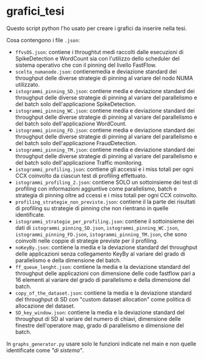 # grafici_tesi

Questo script python l'ho usato per creare i grafici da inserire nella tesi.

Cosa contengono i file `.json`:

- `ffvsOS.json`: contiene i throughtut medi raccolti dalle esecuzioni di SpikeDetection e WordCount sia con l'utilizzo dello scheduler del sistema operativo che con il pinning del livello FastFlow.
- `scelta_numanode.json`: contienemedia e deviazione standard dei throughput delle diverse strategie di pinning al variare del nodo NUMA utilizzato.
- `istogrammi_pinning_SD.json`: contiene media e deviazione standard dei throughput delle diverse strategie di pinning al variare del parallelismo e del batch solo dell'applicazione SpikeDetection.
- `istogrammi_pinning_WC.json`: contiene media e deviazione standard dei throughput delle diverse strategie di pinning al variare del parallelismo e del batch solo dell'applicazione WordCount.
- `istogrammi_pinning_FD.json`: contiene media e deviazione standard dei throughput delle diverse strategie di pinning al variare del parallelismo e del batch solo dell'applicazione FraudDetection.
- `istogrammi_pinning_TM.json`: contiene media e deviazione standard dei throughput delle diverse strategie di pinning al variare del parallelismo e del batch solo dell'applicazione Traffic monitoring.
- `istogrammi_profiling.json`: contiene gli accessi e i miss totali per ogni CCX coinvolto da ciascun test di profiling effettuato.
- `istogrammi_profiling_2.json`: contiene SOLO un sottoinsieme dei test di profiling con informazioni aggiuntive come parallelismo, batch e strategia di pinning oltre ad ccessi e i miss totali per ogni CCX coinvolto.
- `profiling_strategie_non_previste.json`: contiene il la parte dei risultati di profiling su strategie di pinning che non rientrano in quelle identificate. 
- `istogrammi_strategie_per_profiling.json`: contiene il sottoinsieme dei dati di `istogrammi_pinning_SD.json`, `istogrammi_pinning_WC.json`, `istogrammi_pinning_FD.json`, `istogrammi_pinning_TM.json`, che sono coinvolti nelle coppie di strategie previste per il profiling.
- `noKeyBy.json`: contiene la media e la deviazione standard del throughput delle applicazioni senza collegamento KeyBy al variare del grado di parallelismo e della dimensione del batch.
- `ff_queue_lenght.json`: contiene la media e la deviazione standard del throughput delle applicazioni con dimensione delle code fastflow pari a 16 elementi al variare del grado di parallelismo e della dimensione del batch.
- `copy_of_the_dataset.json`: contiene la media e la deviazione standard del throughput di SD con "custom dataset allocation" come politica di allocazione del dataset.
- `SD_key_window.json`: contiene la media e la deviazione standard del throughput di SD al variare del numero di chiavi, dimensione delle finestre dell'operatore map, grado di parallelismo e dimensione del batch.

In `graphs_generator.py` usare solo le funzioni indicate nel main e non quelle identificate come *"di sistema"*.
